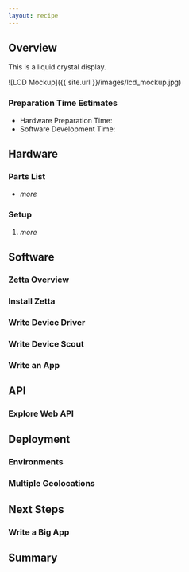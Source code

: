 ```yaml
---
layout: recipe
---
```


## Overview

This is a liquid crystal display.

![LCD Mockup]({{ site.url }}/images/lcd_mockup.jpg)

### Preparation Time Estimates

* Hardware Preparation Time: 
* Software Development Time: 

## Hardware

### Parts List

* *more*

### Setup

1. *more*

## Software

### Zetta Overview

### Install Zetta

### Write Device Driver

### Write Device Scout

### Write an App

## API

### Explore Web API

## Deployment

### Environments

### Multiple Geolocations

## Next Steps

### Write a Big App

## Summary